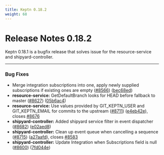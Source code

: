```yaml
---
title: Keptn 0.18.2
weight: 68
---
```


# Release Notes 0.18.2

Keptn 0.18.1 is a bugfix release that solves issue for the resource-service and shipyard-controller.

---

### Bug Fixes

* Merge integration subscriptions into one, apply newly supplied subscriptions if existing ones are empty ([#8566](https://github.com/keptn/keptn/issues/8566)) ([bec68ed](https://github.com/keptn/keptn/commit/bec68eddc0de44862ffd9e2c2a55a6e904fa88f2))
* **resource-service:** GetDefaultBranch looks for HEAD before fallback to master ([#8627](https://github.com/keptn/keptn/issues/8627)) ([05b6ac4](https://github.com/keptn/keptn/commit/05b6ac4a77382b27b6f455551e673a117ce4110f))
* **resource-service:** Use values provided by GIT_KEPTN_USER and GIT_KEPTN_EMAIL for commits to the upstream ([#8711](https://github.com/keptn/keptn/issues/8711)) ([e4eb42e](https://github.com/keptn/keptn/commit/e4eb42e0ef30f7e48fe99a8e43fe12471f650956)), closes [#8676](https://github.com/keptn/keptn/issues/8676)
* **shipyard-controller:** Added shipyard service filter in event dispatcher ([#8682](https://github.com/keptn/keptn/issues/8682)) ([e02aed8](https://github.com/keptn/keptn/commit/e02aed8992ee4b8fd87055dcd8f5a56b04300187))
* **shipyard-controller:** Clean up event queue when cancelling a sequence ([#8715](https://github.com/keptn/keptn/issues/8715)) ([a27aafd](https://github.com/keptn/keptn/commit/a27aafd63f4d6ec327016df866dcb74b193a5716)), closes [#8583](https://github.com/keptn/keptn/issues/8583)
* **shipyard-controller:** Update Integration when Subscriptions field is null ([#8600](https://github.com/keptn/keptn/issues/8600)) ([7fd044e](https://github.com/keptn/keptn/commit/7fd044e4f180b10ebcc001d70e7c170a93da4ca8))
